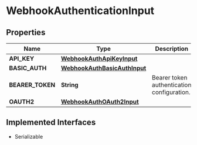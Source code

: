 

# WebhookAuthenticationInput


## Properties

| Name | Type | Description | Notes |
|------------ | ------------- | ------------- | -------------|
|**API_KEY** | [**WebhookAuthApiKeyInput**](WebhookAuthApiKeyInput.md) |  |  [optional] |
|**BASIC_AUTH** | [**WebhookAuthBasicAuthInput**](WebhookAuthBasicAuthInput.md) |  |  [optional] |
|**BEARER_TOKEN** | **String** | Bearer token authentication configuration. |  [optional] |
|**OAUTH2** | [**WebhookAuthOAuth2Input**](WebhookAuthOAuth2Input.md) |  |  [optional] |


## Implemented Interfaces

* Serializable


